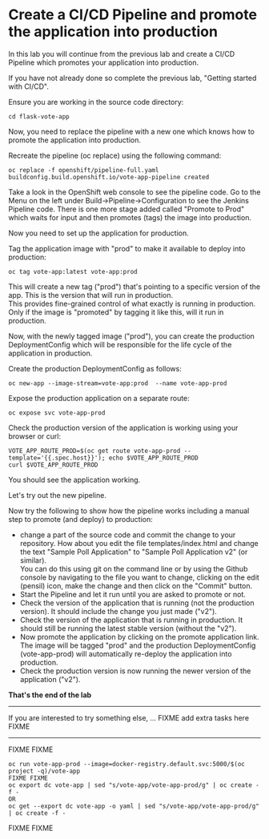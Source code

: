 # Create a CI/CD Pipeline and promote the application into production

In this lab you will continue from the previous lab and create a CI/CD Pipeline which promotes your application into production. 

If you have not already done so complete the previous lab, "Getting started with CI/CD".

Ensure you are working in the source code directory:

```
cd flask-vote-app
```

Now, you need to replace the pipeline with a new one which knows how to promote the application into production.

Recreate the pipeline (oc replace) using the following command:

```
oc replace -f openshift/pipeline-full.yaml
buildconfig.build.openshift.io/vote-app-pipeline created
```

Take a look in the OpenShift web console to see the pipeline code.  Go to the Menu on the left under Build->Pipeline->Configuration to see the Jenkins Pipeline code.  There is one more stage added called "Promote to Prod" which waits for input and then promotes (tags) the image into production.

Now you need to set up the application for production.

Tag the application image with "prod" to make it available to deploy into production:

```
oc tag vote-app:latest vote-app:prod
```

This will create a new tag ("prod") that's pointing to a specific version of the app.  This is the version that will run in production.  
This provides fine-grained control of what exactly is running in production. Only if the image is "promoted" by 
tagging it like this, will it run in production. 

Now, with the newly tagged image ("prod"), you can create the production DeploymentConfig which will be responsible for the life cycle of the application in production.

Create the production DeploymentConfig as follows:

```
oc new-app --image-stream=vote-app:prod  --name vote-app-prod
```

Expose the production application on a separate route:

```
oc expose svc vote-app-prod
```

Check the production version of the application is working using your browser or curl:

```
VOTE_APP_ROUTE_PROD=$(oc get route vote-app-prod --template='{{.spec.host}}'); echo $VOTE_APP_ROUTE_PROD
curl $VOTE_APP_ROUTE_PROD
```

You should see the application working.

Let's try out the new pipeline.

Now try the following to show how the pipeline works including a manual step to promote (and deploy) to production:

- change a part of the source code and commit the change to your repository.  How about you edit the file templates/index.html and change the text "Sample Poll Application" to "Sample Poll Application v2" (or similar).  
You can do this using git on the command line or by using the Github console by navigating to the file you want to change, clicking on the edit (pensil) icon, make the change  and then click on the "Commit" button.
- Start the Pipeline and let it run until you are asked to promote or not.
- Check the version of the application that is running (not the production version).  It should include the change you just made ("v2").
- Check the version of the application that is running in production.  It should still be running the latest stable version (without the "v2").
- Now promote the application by clicking on the promote application link. The image will be tagged "prod" and the production DeploymentConfig (vote-app-prod) will automatically re-deploy the application into production.
- Check the production version is now running the newer version of the application ("v2").



**That's the end of the lab**

---
If you are interested to try something else, ... FIXME add extra tasks here FIXME


---

FIXME FIXME
```
oc run vote-app-prod --image=docker-registry.default.svc:5000/$(oc project -q)/vote-app
FIXME FIXME 
oc export dc vote-app | sed "s/vote-app/vote-app-prod/g" | oc create -f -
OR
oc get --export dc vote-app -o yaml | sed "s/vote-app/vote-app-prod/g" | oc create -f -
```
FIXME FIXME 
